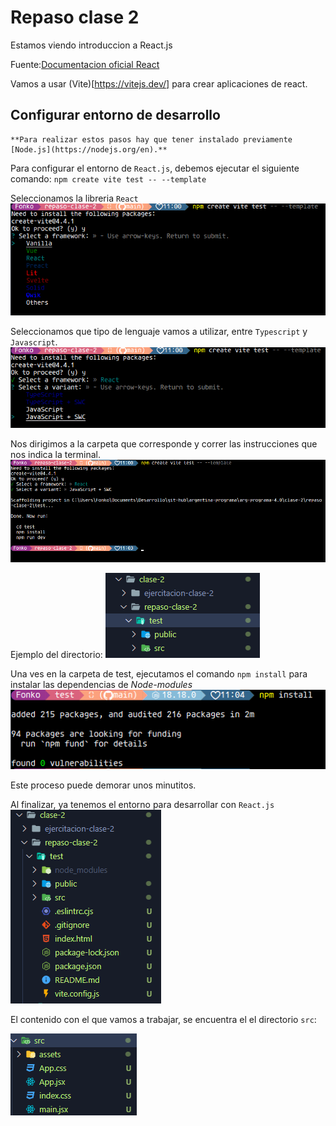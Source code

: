 # Repaso clase 2

Estamos viendo introduccion a React.js

Fuente:[Documentacion oficial React](https://es.react.dev/)

Vamos a usar (Vite)[https://vitejs.dev/] para crear aplicaciones de react.

## Configurar entorno de desarrollo
    **Para realizar estos pasos hay que tener instalado previamente [Node.js](https://nodejs.org/en).**


Para configurar el entorno de `React.js`, debemos ejecutar el siguiente comando:
`npm create vite test -- --template` 

Seleccionamos la libreria `React`
![paso 1](./images/image-3.png)

Seleccionamos que tipo de lenguaje vamos a utilizar, entre `Typescript` y `Javascript`.
![paso 2](./images/image-4.png)

Nos dirigimos a la carpeta que corresponde y correr las instrucciones que nos indica la terminal.
![Paso 3](./images/image-5.png)

Ejemplo del directorio:
![Alt text](./images/image-6.png)

Una ves en la carpeta de test, ejecutamos el comando `npm install` para instalar las dependencias de *Node-modules*
![Alt text](./images/image-7.png)

Este proceso puede demorar unos minutitos.

Al finalizar, ya tenemos el entorno para desarrollar con `React.js`
![Alt text](./images/image-8.png)

El contenido con el que vamos a trabajar, se encuentra el el directorio `src`:

![Alt text](./images/image-9.png)


